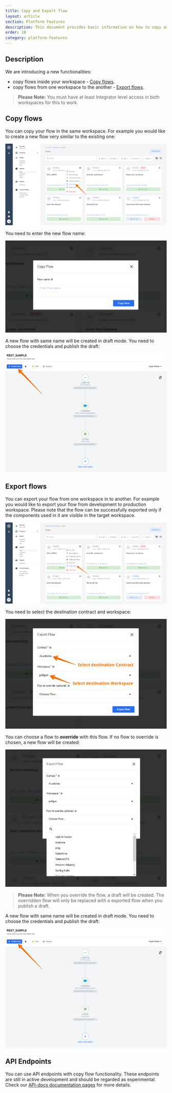 ```yaml
---
title: Copy and Export flow
layout: article
section: Platform Features
description: This document provides basic information on how to copy and export flows.
order: 10
category: platform-features
---
```


## Description

We are introducing a new functionalities:

 * copy flows inside your workspace - [Copy flows](#copy-flows).
 * copy flows from one workspace to the another - [Export flows](#export-flows).

> **Please Note:** You must have at least Integrator level access in both workspaces for this to work.

## Copy flows

You can copy your flow in the same workspace. For example you would like to create a new flow very similar to the existing one:

![Copy flows](/assets/img/getting-started/copy-flow/copy-flow.png)

You need to enter the new flow name:

![Enter name](/assets/img/getting-started/copy-flow/enter-flow-name.png)

A new flow with same name will be created in draft mode. You need to choose the credentials and publish the draft:

![Exported flow](/assets/img/getting-started/copy-flow/exported-flow.png)

## Export flows

You can export your flow from one workspace in to another. For example you would like to export your flow from development to production workspace. Please note that the flow can be successfully exported only if the components used in it are visible in the target workspace.

![Export flow](/assets/img/getting-started/copy-flow/export-flow.png)

You need to select the destination contract and workspace:

![Select Destination](/assets/img/getting-started/copy-flow/select-destination.png)

You can choose a flow to **override** with this flow. If no flow to override is chosen, a new flow will be created:

![Override flow](/assets/img/getting-started/copy-flow/override-flow.png)

> **Please Note:** When you override the flow, a draft will be created. The overridden flow will only be replaced with a exported flow when you publish a draft.

A new flow with same name will be created in draft mode. You need to choose the credentials and publish the draft:

![Exported flow](/assets/img/getting-started/copy-flow/exported-flow.png)

## API Endpoints

You can use API endpoints with copy flow functionality. These endpoints are still in active development and should be regarded as experimental. Check our [API-docs documentation pages](https://api.elastic.io/docs/v2/#copy-flow-(experimental)) for more details.
